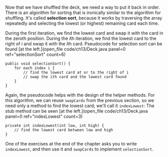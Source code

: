 Now that we have shuffled the deck, we need a way to put it back in order. There is an algorithm for sorting that is ironically similar to the algorithm for shuffling. It's called **selection sort**, because it works by traversing the array repeatedly and selecting the lowest (or highest) remaining card each time.

During the first iteration, we find the lowest card and swap it with the card in the zeroth position. During the $i$th iteration, we find the lowest card to the right of $i$ and swap it with the $i$th card. Pseudocode for selection sort can be found [at the left.](open_file code/ch13/Deck.java panel=0 ref="selectionSort" count=6)


```code
public void selectionSort() {
    for each index i {
        // find the lowest card at or to the right of i
        // swap the ith card and the lowest card found
    }
}
```

Again, the pseudocode helps with the design of the helper methods. For this algorithm, we can reuse `swapCards` from the previous section, so we need only a method to find the lowest card; we'll call it `indexLowest`: The stub method can be seen [at the left.](open_file code/ch13/Deck.java panel=0 ref="indexLowest" count=3)


```code
private int indexLowest(int low, int high) {
    // find the lowest card between low and high
}
```

One of the exercises at the end of the chapter asks you to write `indexLowest`, and then use it and `swapCards` to implement `selectionSort`.